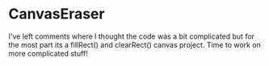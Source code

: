 # CanvasEraser
I've left comments where I thought the code was a bit complicated but for the most part its a 
fillRect() and clearRect() canvas project. Time to work on more complicated stuff!
